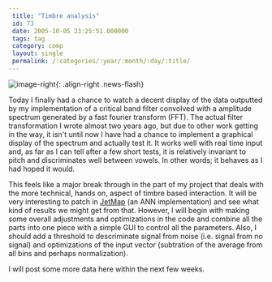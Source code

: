 ```yaml
---
 title: "Timbre analysis"
 id: 73
 date: 2005-10-05 23:25:51.000000
 tags: tag
 category: comp
 layout: single
 permalink: /:categories/:year/:month/:day/:title/
---
```

![image-right](/assets/images/){: .align-right .news-flash}

Today I finally had a chance to watch a decent display of the data outputted by my implementation of a critical band filter convolved with a amplitude spectrum generated by a fast fourier transform (FFT). The actual filter transformation I wrote almost two years ago, but due to other work getting in the way, it isn't until now I have had a chance to implement a graphical display of the spectrum and actually test it. It works well with real time input and, as far as I can tell after a few short tests, it is relatively invariant to pitch and discriminates well between vowels. In other words; it behaves as I had hoped it would.


This feels like a major break through in the part of my project that deals with the more technical, hands on, aspect of timbre based interaction. It will be very interesting to patch in <a href="http://dphs10.saclay.cea.fr/Spp/Experiences/OPAL/opalcern/nnbegin.html">JetMap</a> (an ANN implementation) and see what kind of results we might get from that. However, I will begin with making some overall adjustments and optimizations in the code and combine all the parts into one piece with a simple GUI to control all the parameters. Also, I should add a threshold to descriminate signal from noise (i.e. signal from no signal) and optimizations of the input vector (subtration of the average from all bins and perhaps normalization).



I will post some more data here within the next few weeks. 

